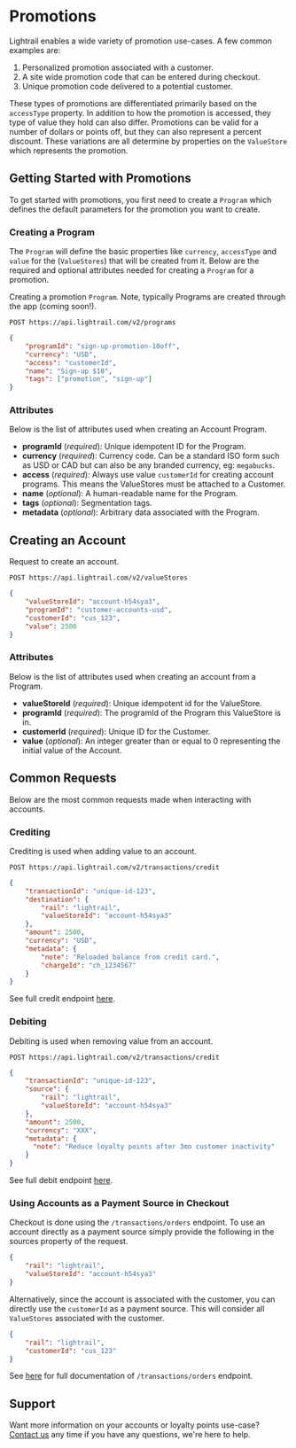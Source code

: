 # Promotions
Lightrail enables a wide variety of promotion use-cases. A few common examples are:
 1. Personalized promotion associated with a customer.
 2. A site wide promotion code that can be entered during checkout.
 3. Unique promotion code delivered to a potential customer.  
 
These types of promotions are differentiated primarily based on the `accessType` property.
In addition to how the promotion is accessed, they type of value they hold can also differ. 
Promotions can be valid for a number of dollars or points off, but they can also represent a percent discount.
These variations are all determine by properties on the `ValueStore` which represents the promotion.

## Getting Started with Promotions
To get started with promotions, you first need to create a `Program` which defines the default parameters for the promotion you want to create.

### Creating a Program
The `Program` will define the basic properties like `currency`, `accessType` and `value` for the (`ValueStores`) that will be created from it. 
Below are the required and optional attributes needed for creating a `Program` for a promotion.

Creating a promotion `Program`. Note, typically Programs are created through the app (coming soon!). 

`POST https://api.lightrail.com/v2/programs`
```json
{
    "programId": "sign-up-promotion-10off",
    "currency": "USD",
    "access": "customerId",
    "name": "Sign-up $10",
    "tags": ["promotion", "sign-up"]
}
``` 

### Attributes
Below is the list of attributes used when creating an Account Program.
 - **programId** (_required_): Unique idempotent ID for the Program.
 - **currency** (_required_): Currency code. Can be a standard ISO form such as USD or CAD but can also be any branded currency, eg: `megabucks`.
 - **access** (_required_): Always use value `customerId` for creating account programs. This means the ValueStores must be attached to a Customer.  
 - **name** (_optional_): A human-readable name for the Program.
 - **tags** (_optional_): Segmentation tags.
 - **metadata** (_optional_): Arbitrary data associated with the Program.

## Creating an Account
Request to create an account.  

`POST https://api.lightrail.com/v2/valueStores`
```json
{
    "valueStoreId": "account-h54sya3",
    "programId": "customer-accounts-usd",
    "customerId": "cus_123",
    "value": 2500
}
``` 

### Attributes
Below is the list of attributes used when creating an account from a Program.
- **valueStoreId** (_required_): Unique idempotent id for the ValueStore.
- **programId** (_required_): The programId of the Program this ValueStore is in.
- **customerId** (_required_): Unique ID for the Customer.
- **value** (_optional_): An integer greater than or equal to 0 representing the initial value of the Account.

## Common Requests  
Below are the most common requests made when interacting with accounts.

### Crediting
Crediting is used when adding value to an account.

`POST https://api.lightrail.com/v2/transactions/credit`
```json
{
    "transactionId": "unique-id-123",
    "destination": {
        "rail": "lightrail",
        "valueStoreId": "account-h54sya3"
    },
    "amount": 2500,
    "currency": "USD",
    "metadata": {
        "note": "Reloaded balance from credit card.",
        "chargeId": "ch_1234567"
    }
}  
```

See full credit endpoint [here](https://lightrailapi.docs.apiary.io/#reference/0/transactions/credit). 

### Debiting
Debiting is used when removing value from an account.

`POST https://api.lightrail.com/v2/transactions/credit`
```json
{
    "transactionId": "unique-id-123",
    "source": {
        "rail": "lightrail",
        "valueStoreId": "account-h54sya3"
    },
    "amount": 2500,
    "currency": "XXX",
    "metadata": {
      "note": "Reduce loyalty points after 3mo customer inactivity"
    }
}
```

See full debit endpoint [here](https://lightrailapi.docs.apiary.io/#reference/0/transactions/debit).

### Using Accounts as a Payment Source in Checkout
Checkout is done using the `/transactions/orders` endpoint. To use an account directly as a payment source simply provide the following in the sources property of the request. 

```json
{
    "rail": "lightrail",
    "valueStoreId": "account-h54sya3"
}
```

Alternatively, since the account is associated with the customer, you can directly use the `customerId` as a payment source. This will consider all `ValueStores` associated with the customer.
```json
{
    "rail": "lightrail",
    "customerId": "cus_123"
}
```

See [here](https://lightrailapi.docs.apiary.io/#reference/0/transactions/process-an-order) for full documentation of `/transactions/orders` endpoint.

## Support
Want more information on your accounts or loyalty points use-case? [Contact us](mailto:hello@lightrail.com) any time if you have any questions, we're here to help. 